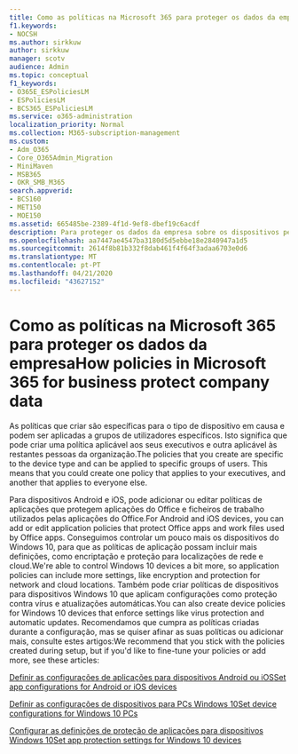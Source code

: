 ```yaml
---
title: Como as políticas na Microsoft 365 para proteger os dados da empresa
f1.keywords:
- NOCSH
ms.author: sirkkuw
author: sirkkuw
manager: scotv
audience: Admin
ms.topic: conceptual
f1_keywords:
- O365E_ESPoliciesLM
- ESPoliciesLM
- BCS365_ESPoliciesLM
ms.service: o365-administration
localization_priority: Normal
ms.collection: M365-subscription-management
ms.custom:
- Adm_O365
- Core_O365Admin_Migration
- MiniMaven
- MSB365
- OKR_SMB_M365
search.appverid:
- BCS160
- MET150
- MOE150
ms.assetid: 665485be-2389-4f1d-9ef8-dbef19c6acdf
description: Para proteger os dados da empresa sobre os dispositivos pessoais dos utilizadores, utilize políticas que visem dispositivos específicos e grupos de segurança.
ms.openlocfilehash: aa7447ae4547ba3180d5d5ebbe18e2840947a1d5
ms.sourcegitcommit: 2614f8b81b332f8dab461f4f64f3adaa6703e0d6
ms.translationtype: MT
ms.contentlocale: pt-PT
ms.lasthandoff: 04/21/2020
ms.locfileid: "43627152"
---
```

# <a name="how-policies-in-microsoft-365-for-business-protect-company-data"></a><span data-ttu-id="a4ed4-103">Como as políticas na Microsoft 365 para proteger os dados da empresa</span><span class="sxs-lookup"><span data-stu-id="a4ed4-103">How policies in Microsoft 365 for business protect company data</span></span>

<span data-ttu-id="a4ed4-p101">As políticas que criar são específicas para o tipo de dispositivo em causa e podem ser aplicadas a grupos de utilizadores específicos. Isto significa que pode criar uma política aplicável aos seus executivos e outra aplicável às restantes pessoas da organização.</span><span class="sxs-lookup"><span data-stu-id="a4ed4-p101">The policies that you create are specific to the device type and can be applied to specific groups of users. This means that you could create one policy that applies to your executives, and another that applies to everyone else.</span></span>
  
<span data-ttu-id="a4ed4-106">Para dispositivos Android e iOS, pode adicionar ou editar políticas de aplicações que protegem aplicações do Office e ficheiros de trabalho utilizados pelas aplicações do Office.</span><span class="sxs-lookup"><span data-stu-id="a4ed4-106">For Android and iOS devices, you can add or edit application policies that protect Office apps and work files used by Office apps.</span></span> <span data-ttu-id="a4ed4-107">Conseguimos controlar um pouco mais os dispositivos do Windows 10, para que as políticas de aplicação possam incluir mais definições, como encriptação e proteção para localizações de rede e cloud.</span><span class="sxs-lookup"><span data-stu-id="a4ed4-107">We're able to control Windows 10 devices a bit more, so application policies can include more settings, like encryption and protection for network and cloud locations.</span></span> <span data-ttu-id="a4ed4-108">Também pode criar políticas de dispositivos para dispositivos Windows 10 que aplicam configurações como proteção contra vírus e atualizações automáticas.</span><span class="sxs-lookup"><span data-stu-id="a4ed4-108">You can also create device policies for Windows 10 devices that enforce settings like virus protection and automatic updates.</span></span> <span data-ttu-id="a4ed4-109">Recomendamos que cumpra as políticas criadas durante a configuração, mas se quiser afinar as suas políticas ou adicionar mais, consulte estes artigos:</span><span class="sxs-lookup"><span data-stu-id="a4ed4-109">We recommend that you stick with the policies created during setup, but if you'd like to fine-tune your policies or add more, see these articles:</span></span>
  
[<span data-ttu-id="a4ed4-110">Definir as configurações de aplicações para dispositivos Android ou iOS</span><span class="sxs-lookup"><span data-stu-id="a4ed4-110">Set app configurations for Android or iOS devices</span></span>](app-protection-settings-for-android-and-ios.md)
  
[<span data-ttu-id="a4ed4-111">Definir as configurações de dispositivos para PCs Windows 10</span><span class="sxs-lookup"><span data-stu-id="a4ed4-111">Set device configurations for Windows 10 PCs</span></span>](protection-settings-for-windows-10-pcs.md)
  
[<span data-ttu-id="a4ed4-112">Configurar as definições de proteção de aplicações para dispositivos Windows 10</span><span class="sxs-lookup"><span data-stu-id="a4ed4-112">Set app protection settings for Windows 10 devices</span></span>](protection-settings-for-windows-10-devices.md)
  

